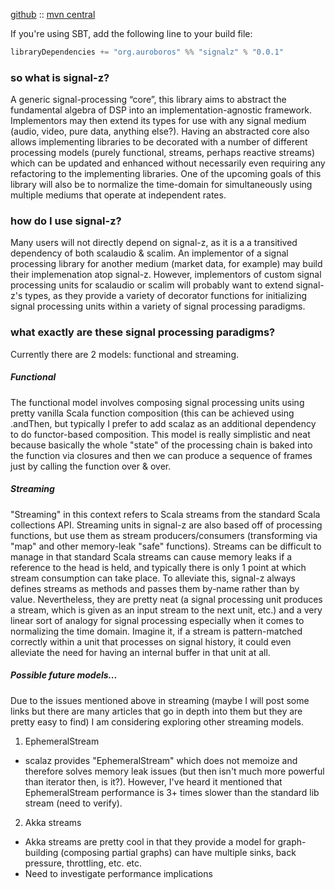 [github](https://github.com/auroboros/signal-z) :: [mvn central](https://mvnrepository.com/artifact/org.auroboros/signalz_2.11)

If you're using SBT, add the following line to your build file:

```scala
libraryDependencies += "org.auroboros" %% "signalz" % "0.0.1"
```

### so what is signal-z?
A generic signal-processing “core”, this library aims to abstract the fundamental algebra of DSP into an implementation-agnostic framework. Implementors may then extend its types for use with any signal medium (audio, video, pure data, anything else?). Having an abstracted core also allows implementing libraries to be decorated with a number of different processing models (purely functional, streams, perhaps reactive streams) which can be updated and enhanced without necessarily even requiring any refactoring to the implementing libraries. One of the upcoming goals of this library will also be to normalize the time-domain for simultaneously using multiple mediums that operate at independent rates.

### how do I use signal-z?
Many users will not directly depend on signal-z, as it is a a transitived dependency of both scalaudio & scalim. An implementor of a signal processing library for another medium (market data, for example) may build their implemenation atop signal-z. However, implementors of custom signal processing units for scalaudio or scalim will probably want to extend signal-z's types, as they provide a variety of decorator functions for initializing signal processing units within a variety of signal processing paradigms.

### what exactly are these signal processing paradigms?
Currently there are 2 models: functional and streaming. 
##### Functional
The functional model involves composing signal processing units using pretty vanilla Scala function composition (this can be achieved using .andThen, but typically I prefer to add scalaz as an additional dependency to do functor-based composition. This model is really simplistic and neat because basically the whole "state" of the processing chain is baked into the function via closures and then we can produce a sequence of frames just by calling the function over & over.
##### Streaming
"Streaming" in this context refers to Scala streams from the standard Scala collections API. Streaming units in signal-z are also based off of processing functions, but use them as stream producers/consumers (transforming via "map" and other memory-leak "safe" functions). Streams can be difficult to manage in that standard Scala streams can cause memory leaks if a reference to the head is held, and typically there is only 1 point at which stream consumption can take place. To alleviate this, signal-z always defines streams as methods and passes them by-name rather than by value. Nevertheless, they are pretty neat (a signal processing unit produces a stream, which is given as an input stream to the next unit, etc.) and a very linear sort of analogy for signal processing especially when it comes to normalizing the time domain. Imagine it, if a stream is pattern-matched correctly within a unit that processes on signal history, it could even alleviate the need for having an internal buffer in that unit at all.
##### Possible future models...
Due to the issues mentioned above in streaming (maybe I will post some links but there are many articles that go in depth into them but they are pretty easy to find) I am considering exploring other streaming models.

1. EphemeralStream
  * scalaz provides "EphemeralStream" which does not memoize and therefore solves memory leak issues (but then isn't much more powerful than iterator then, is it?). However, I've heard it mentioned that EphemeralStream performance is 3+ times slower than the standard lib stream (need to verify).
2. Akka streams
  * Akka streams are pretty cool in that they provide a model for graph-building (composing partial graphs) can have multiple sinks, back pressure, throttling, etc. etc.
  * Need to investigate performance implications
